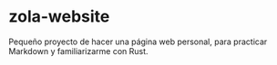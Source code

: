 # zola-website
Pequeño proyecto de hacer una página web personal, para practicar Markdown y familiarizarme con Rust. 
